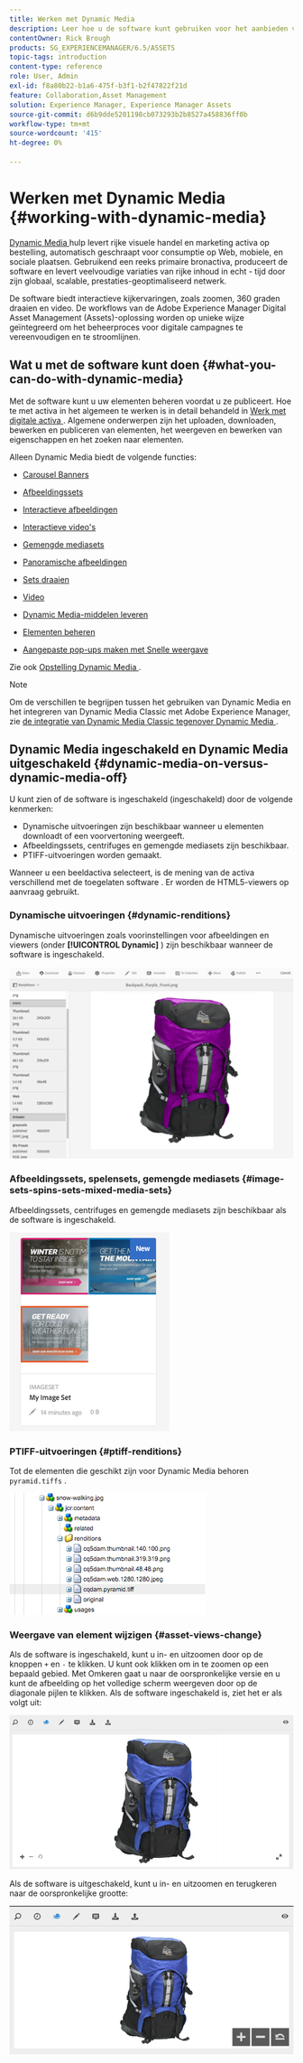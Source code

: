 ```yaml
---
title: Werken met Dynamic Media
description: Leer hoe u de software kunt gebruiken voor het aanbieden van middelen voor websites, mobiele websites en sociale sites.
contentOwner: Rick Brough
products: SG_EXPERIENCEMANAGER/6.5/ASSETS
topic-tags: introduction
content-type: reference
role: User, Admin
exl-id: f8a80b22-b1a6-475f-b3f1-b2f47822f21d
feature: Collaboration,Asset Management
solution: Experience Manager, Experience Manager Assets
source-git-commit: d6b9dde5201198cb073293b2b8527a458836ff0b
workflow-type: tm+mt
source-wordcount: '415'
ht-degree: 0%

---
```


# Werken met Dynamic Media {#working-with-dynamic-media}

[ Dynamic Media ](https://business.adobe.com/products/experience-manager/assets/dynamic-media.html) hulp levert rijke visuele handel en marketing activa op bestelling, automatisch geschraapt voor consumptie op Web, mobiele, en sociale plaatsen. Gebruikend een reeks primaire bronactiva, produceert de software en levert veelvoudige variaties van rijke inhoud in echt - tijd door zijn globaal, scalable, prestaties-geoptimaliseerd netwerk.

De software biedt interactieve kijkervaringen, zoals zoomen, 360 graden draaien en video. De workflows van de Adobe Experience Manager Digital Asset Management (Assets)-oplossing worden op unieke wijze geïntegreerd om het beheerproces voor digitale campagnes te vereenvoudigen en te stroomlijnen.

<!-- >ARTICLE IS MISSING. GIVES 404 [!NOTE]
>
>A Community article is available on [Working with Adobe Experience Manager and Dynamic Media](https://helpx.adobe.com/experience-manager/using/aem_dynamic_media.html). -->

## Wat u met de software kunt doen {#what-you-can-do-with-dynamic-media}

Met de software kunt u uw elementen beheren voordat u ze publiceert. Hoe te met activa in het algemeen te werken is in detail behandeld in [ Werk met digitale activa ](manage-assets.md). Algemene onderwerpen zijn het uploaden, downloaden, bewerken en publiceren van elementen, het weergeven en bewerken van eigenschappen en het zoeken naar elementen.

Alleen Dynamic Media biedt de volgende functies:

* [Carousel Banners](carousel-banners.md)
* [Afbeeldingssets](image-sets.md)
* [Interactieve afbeeldingen](interactive-images.md)
* [Interactieve video&#39;s](interactive-videos.md)
* [Gemengde mediasets](mixed-media-sets.md)
* [Panoramische afbeeldingen](panoramic-images.md)

* [Sets draaien](spin-sets.md)
* [Video](video.md)
* [Dynamic Media-middelen leveren](delivering-dynamic-media-assets.md)
* [Elementen beheren](managing-assets.md)
* [Aangepaste pop-ups maken met Snelle weergave](custom-pop-ups.md)

Zie ook [ Opstelling Dynamic Media ](administering-dynamic-media.md).

>[!NOTE]
>
>Om de verschillen te begrijpen tussen het gebruiken van Dynamic Media en het integreren van Dynamic Media Classic met Adobe Experience Manager, zie [ de integratie van Dynamic Media Classic tegenover Dynamic Media ](/help/sites-administering/scene7.md#aem-scene-integration-versus-dynamic-media).

## Dynamic Media ingeschakeld en Dynamic Media uitgeschakeld {#dynamic-media-on-versus-dynamic-media-off}

U kunt zien of de software is ingeschakeld (ingeschakeld) door de volgende kenmerken:

* Dynamische uitvoeringen zijn beschikbaar wanneer u elementen downloadt of een voorvertoning weergeeft.
* Afbeeldingssets, centrifuges en gemengde mediasets zijn beschikbaar.
* PTIFF-uitvoeringen worden gemaakt.

Wanneer u een beeldactiva selecteert, is de mening van de activa verschillend met de toegelaten software [ ](config-dynamic.md#enabling-dynamic-media). Er worden de HTML5-viewers op aanvraag gebruikt.

### Dynamische uitvoeringen {#dynamic-renditions}

Dynamische uitvoeringen zoals voorinstellingen voor afbeeldingen en viewers (onder **[!UICONTROL Dynamic]** ) zijn beschikbaar wanneer de software is ingeschakeld.

![ chlimage_1-358 ](assets/chlimage_1-358.png)

### Afbeeldingssets, spelensets, gemengde mediasets {#image-sets-spins-sets-mixed-media-sets}

Afbeeldingssets, centrifuges en gemengde mediasets zijn beschikbaar als de software is ingeschakeld.

![ chlimage_1-359 ](assets/chlimage_1-359.png)

### PTIFF-uitvoeringen {#ptiff-renditions}

Tot de elementen die geschikt zijn voor Dynamic Media behoren `pyramid.tiffs` .

![ chlimage_1-360 ](assets/chlimage_1-360.png)

### Weergave van element wijzigen {#asset-views-change}

Als de software is ingeschakeld, kunt u in- en uitzoomen door op de knoppen `+` en `-` te klikken. U kunt ook klikken om in te zoomen op een bepaald gebied. Met Omkeren gaat u naar de oorspronkelijke versie en u kunt de afbeelding op het volledige scherm weergeven door op de diagonale pijlen te klikken. Als de software ingeschakeld is, ziet het er als volgt uit:

![ chlimage_1-361 ](assets/chlimage_1-361.png)

Als de software is uitgeschakeld, kunt u in- en uitzoomen en terugkeren naar de oorspronkelijke grootte:

![ chlimage_1-362 ](assets/chlimage_1-362.png)
